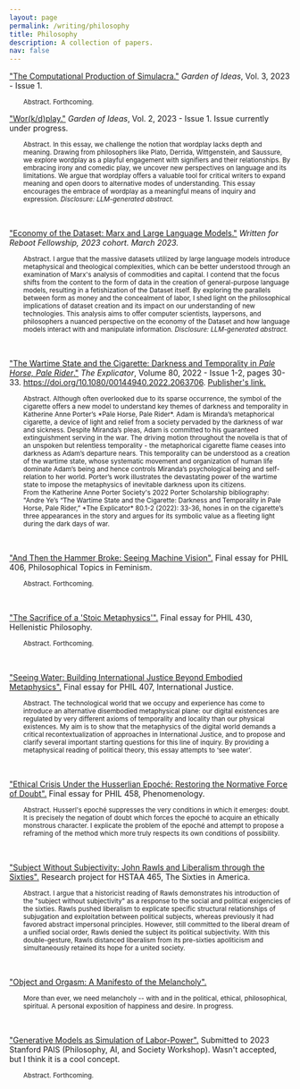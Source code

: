 ```yaml
---
layout: page
permalink: /writing/philosophy
title: Philosophy
description: A collection of papers.
nav: false
---
```


<!-- <img src="\assets\img\philosophy.png" width="100%" /> -->

<a href="/assets/pdf/garden-of-ideas-1-17.pdf" target="_blank">"The Computational Production of Simulacra."</a> <em>Garden of Ideas</em>, Vol. 3, 2023 - Issue 1.
<p style="margin-left: 25px;">
  <small><bold>Abstract.</bold> Forthcoming. </small>
</p>


<a href="files/workdplay.pdf" target="_blank">"Wor(k/d)play."</a> <em>Garden of Ideas</em>, Vol. 2, 2023 - Issue 1. Issue currently under progress.
<p style="margin-left: 25px;">
  <small><bold>Abstract.</bold> In this essay, we challenge the notion that wordplay lacks depth and meaning. Drawing from philosophers like Plato, Derrida, Wittgenstein, and Saussure, we explore wordplay as a playful engagement with signifiers and their relationships. By embracing irony and comedic play, we uncover new perspectives on language and its limitations. We argue that wordplay offers a valuable tool for critical writers to expand meaning and open doors to alternative modes of understanding. This essay encourages the embrace of wordplay as a meaningful means of inquiry and expression. <em>Disclosure: LLM-generated abstract.</em></small>
</p>

<br>

<a href="files/economy-of-the-dataset.pdf" target="_blank">"Economy of the Dataset: Marx and Large Language Models."</a> <em>Written for Reboot Fellowship, 2023 cohort. March 2023.</em>
<p style="margin-left: 25px;">
  <small><bold>Abstract.</bold> I argue that the massive datasets utilized by large language models introduce metaphysical and theological complexities, which can be better understood through an examination of Marx's analysis of commodities and capital. I contend that the focus shifts from the content to the form of data in the creation of general-purpose language models, resulting in a fetishization of the Dataset itself. By exploring the parallels between form as money and the concealment of labor, I shed light on the philosophical implications of dataset creation and its impact on our understanding of new technologies. This analysis aims to offer computer scientists, laypersons, and philosophers a nuanced perspective on the economy of the Dataset and how language models interact with and manipulate information. <em>Disclosure: LLM-generated abstract.</em></small>
</p>

<br>

<a href="files/00144940.2022.pdf" target="_blank">"The Wartime State and the Cigarette: Darkness and Temporality in <em>Pale Horse, Pale Rider</em>."</a> <em>The Explicator</em>, Volume 80, 2022 - Issue 1-2, pages 30-33. https://doi.org/10.1080/00144940.2022.2063706. <a href="https://www.tandfonline.com/doi/full/10.1080/00144940.2022.2063706" target="_blank">Publisher's link.</a>
<p style="margin-left: 25px;">
  <small><bold>Abstract.</bold> Although often overlooked due to its sparse occurrence, the symbol of the cigarette offers a new model to understand key themes of darkness and temporality in Katherine Anne Porter’s *Pale Horse, Pale Rider*. Adam is Miranda’s metaphorical cigarette, a device of light and relief from a society pervaded by the darkness of war and sickness. Despite Miranda’s pleas, Adam is committed to his guaranteed extinguishment serving in the war. The driving motion throughout the novella is that of an unspoken but relentless temporality - the metaphorical cigarette flame ceases into darkness as Adam’s departure nears. This temporality can be understood as a creation of the wartime state, whose systematic movement and organization of human life dominate Adam’s being and hence controls Miranda’s psychological being and self-relation to her world. Porter’s work illustrates the devastating power of the wartime state to impose the metaphysics of inevitable darkness upon its citizens.</small>
  <br>
  <small>From the Katherine Anne Porter Society's 2022 Porter Scholarship bibliography: "Andre Ye’s “The Wartime State and the Cigarette: Darkness and Temporality in Pale Horse, Pale Rider,” *The Explicator* 80.1-2 (2022): 33-36, hones in on the cigarette’s three appearances in the story and argues for its symbolic value as a fleeting light during the dark days of war.</small>
</p>

<br>

<a href="files/hammer-broke.pdf" target="_blank">"And Then the Hammer Broke: Seeing Machine Vision".</a> Final essay for PHIL 406, Philosophical Topics in Feminism.
<p style="margin-left: 25px;">
<small><bold>Abstract.</bold> Forthcoming.
</small>
</p>

<br>

<a href="files/the-sacrifice-of-stoic-metaphysics.pdf" target="_blank">"The Sacrifice of a 'Stoic Metaphysics'".</a> Final essay for PHIL 430, Hellenistic Philosophy.
<p style="margin-left: 25px;">
<small><bold>Abstract.</bold> Forthcoming.
</small>
</p>

<br>

<a href="files\407_final_essay.pdf" target="_blank">"Seeing Water: Building International Justice Beyond Embodied Metaphysics".</a> Final essay for PHIL 407, International Justice.
<p style="margin-left: 25px;">
<small><bold>Abstract.</bold> The technological world that we occupy and experience has come to introduce an alternative disembodied metaphysical plane: our digital existences are regulated by very different axioms of temporality and locality than our physical existences. My aim is to show that the metaphysics of the digital world demands a critical recontextualization of approaches in International Justice, and to propose and clarify several important starting questions for this line of inquiry. By providing a metaphysical reading of political theory, this essay attempts to ‘see water’.

</small>
</p>

<br>

<a href="files\458_research_paper.pdf" target="_blank">"Ethical Crisis Under the Husserlian Epoché: Restoring the Normative Force of Doubt".</a> Final essay for PHIL 458, Phenomenology.
<p style="margin-left: 25px;">
<small><bold>Abstract.</bold> Husserl's epoché suppresses the very conditions in which it emerges: doubt. It is precisely the negation of doubt which forces the epoché to acquire an ethically monstrous character. I explicate the problem of the epoché and attempt to propose a reframing of the method which more truly respects its own conditions of possibility.
</small>
</p>

<br>

<a href="files/subject-without-subjectivity.pdf" target="_blank">"Subject Without Subjectivity: John Rawls and Liberalism through the Sixties".</a> Research project for HSTAA 465, The Sixties in America.
<p style="margin-left: 25px;">
<small><bold>Abstract.</bold> I argue that a historicist reading of Rawls demonstrates his introduction of the "subject without subjectivity" as a response to the social and political exigencies of the sixties. Rawls pushed liberalism to explicate specific structural relationships of subjugation and exploitation between political subjects, whereas previously it had favored abstract impersonal principles. However, still committed to the liberal dream of a unified social order, Rawls denied the subject its political subjectivity. With this double-gesture, Rawls distanced liberalism from its pre-sixties apoliticism and simultaneously retained its hope for a united society.
</small>
</p>

<br>


<a href="files\object-and-orgasm.pdf" target="_blank">"Object and Orgasm: A Manifesto of the Melancholy".</a>
<p style="margin-left: 25px;">
<small><bold>More than ever, we need melancholy -- with and in the political, ethical, philosophical, spiritual. A personal exposition of happiness and desire.</bold> In progress.
</small>
</p>


<br>

<a href="files\PAIS_abstract_sub.pdf" target="_blank">"Generative Models as Simulation of Labor-Power".</a> Submitted to 2023 Stanford PAIS (Philosophy, AI, and Society Workshop). Wasn't accepted, but I think it is a cool concept.
<p style="margin-left: 25px;">
  <small><bold>Abstract.</bold> Forthcoming.</small>
</p>




<!-- ### Published

<a href="files/workdplay.pdf" target="_blank">"Wor(k/d)play."</a> <em>Garden of Ideas</em>, Vol. 2, 2023 - Issue 1. Issue currently under progress.
<details>
  <summary>
    <span class="icon">👇</span>
  </summary>
  <p style="margin-left: 25px;">
    <small><bold>Abstract.</bold> In this essay, we challenge the notion that wordplay lacks depth and meaning. Drawing from philosophers like Plato, Derrida, Wittgenstein, and Saussure, we explore wordplay as a playful engagement with signifiers and their relationships. By embracing irony and comedic play, we uncover new perspectives on language and its limitations. We argue that wordplay offers a valuable tool for critical writers to expand meaning and open doors to alternative modes of understanding. This essay encourages the embrace of wordplay as a meaningful means of inquiry and expression. <em>Disclosure: LLM-generated abstract.</em></small>
  </p>
</details>

<br>

<a href="files/economy-of-the-dataset.pdf" target="_blank">"Economy of the Dataset: Marx and Large Language Models."</a> <em>Written for Reboot Fellowship, 2023 cohort. March 2023.</em>
<details>
  <summary>
    <span class="icon">👇</span>
  </summary>
  <p style="margin-left: 25px;">
    <small><bold>Abstract.</bold> I argue that the massive datasets utilized by large language models introduce metaphysical and theological complexities, which can be better understood through an examination of Marx's analysis of commodities and capital. I contend that the focus shifts from the content to the form of data in the creation of general-purpose language models, resulting in a fetishization of the Dataset itself. By exploring the parallels between form as money and the concealment of labor, I shed light on the philosophical implications of dataset creation and its impact on our understanding of new technologies. This analysis aims to offer computer scientists, laypersons, and philosophers a nuanced perspective on the economy of the Dataset and how language models interact with and manipulate information. <em>Disclosure: LLM-generated abstract.</em></small>
  </p>
</details>

<br>

<a href="files/00144940.2022.pdf" target="_blank">"The Wartime State and the Cigarette: Darkness and Temporality in <em>Pale Horse, Pale Rider</em>."</a> <em>The Explicator</em>, Volume 80, 2022 - Issue 1-2, pages 30-33. https://doi.org/10.1080/00144940.2022.2063706. <a href="https://www.tandfonline.com/doi/full/10.1080/00144940.2022.2063706" target="_blank">Publisher's link.</a>
<details>
  <summary>
    <span class="icon">👇</span>
  </summary>
  <p style="margin-left: 25px;">
    <small><bold>Abstract.</bold> Although often overlooked due to its sparse occurrence, the symbol of the cigarette offers a new model to understand key themes of darkness and temporality in Katherine Anne Porter’s *Pale Horse, Pale Rider*. Adam is Miranda’s metaphorical cigarette, a device of light and relief from a society pervaded by the darkness of war and sickness. Despite Miranda’s pleas, Adam is committed to his guaranteed extinguishment serving in the war. The driving motion throughout the novella is that of an unspoken but relentless temporality - the metaphorical cigarette flame ceases into darkness as Adam’s departure nears. This temporality can be understood as a creation of the wartime state, whose systematic movement and organization of human life dominate Adam’s being and hence controls Miranda’s psychological being and self-relation to her world. Porter’s work illustrates the devastating power of the wartime state to impose the metaphysics of inevitable darkness upon its citizens.</small>
  </p>
</details>

---

## Not Published Yet

<a href="#" target="_blank">"Ethical Chaos Under Husserlian Heaven: The Sartrean Ethical Break".</a> Currently writing as part of PHIL 458.
<details>
  <summary>
    <span class="icon">👇</span>
  </summary>
  <p style="margin-left: 25px;">
    <small><bold>Abstract.</bold> In progress.
</small>
  </p>
</details>

<br>

<a href="#" target="_blank">"Subject Without Subjectivity: John Rawls and Post-Sixties Liberalism".</a> Currently writing as part of HSTAA 465.
<details>
  <summary>    
    <span class="icon">👇</span>
  </summary>
  <p style="margin-left: 25px;">
    <small><bold>Abstract.</bold> In progress.
</small>
  </p>
</details>

<br>

<a href="files\On_the_Computational_Adversarial_Production_of_Simulacrum.pdf" target="_blank">"On the Computational-Adversarial Production of Simulacrum".</a> In submission.
<details>
  <summary>
    <span class="icon">👇</span>
  </summary>
  <p style="margin-left: 25px;">
    <small><bold>Abstract.</bold> Drawing upon the computational paradigm of the Generative Adversarial Network, used in the field of Artificial Intelligence to produce DeepFakes and other literal digital simulacrum, we formulate a computational-adversarial framework to understand the evolution of simulacrum-producing machines into maturity. Such a framework provides a strongly materialist mode of cultural and social analysis. Across its demonstrated application across four contexts – the designation of intelligent beings, the tangibility and deterrent power of nuclear weapons, the simulacra of gender, and the contradictions of colonialism – it proves to be a useful intellectual scaffold both to understand and reinterpret simulacrum and simulations. Crucially, it allows us to discover and understand – in very present, palpable, materialist terms – internally antagonistic wholes that generate unity out of difference and uncover difference in unity, systems for which self-reflection is simultaneously self-refraction.
</small>
  </p>
</details>

<br>

<a href="files\PAIS_abstract_sub.pdf" target="_blank">"Generative Models as Simulation of Labor-Power".</a> Submitted to 2023 Stanford PAIS (Philosophy, AI, and Society Workshop). Wasn't accepted, but I think it is a cool concept.
<details>
  <summary>    
    <span class="icon">👇</span>
  </summary>
  <p style="margin-left: 25px;">
    <small><bold>Abstract.</bold> Forthcoming.
</small>
  </p>
</details> -->




